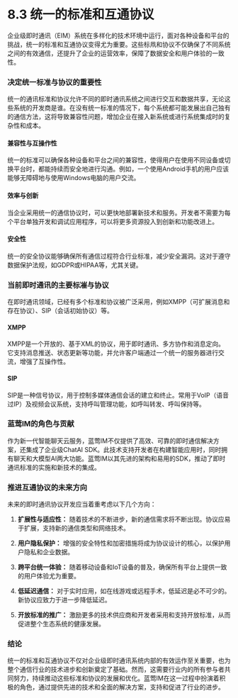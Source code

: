 # 8.3 统一的标准和互通协议

企业级即时通讯（EIM）系统在多样化的技术环境中运行，面对各种设备和平台的挑战，统一的标准和互通协议变得尤为重要。这些标凧和协议不仅确保了不同系统之间的有效通信，还提升了企业的运营效率，保障了数据安全和用户体验的一致性。

### 决定统一标准与协议的重要性

统一的通讯标准和协议允许不同的即时通讯系统之间进行交互和数据共享，无论这些系统的开发商是谁。在没有统一标准的情况下，每个系统都可能发展出自己独有的通信方法，这将导致兼容性问题，增加企业在接入新系统或进行系统集成时的复杂性和成本。

#### 兼容性与互操作性

统一的标准可以确保各种设备和平台之间的兼容性，使得用户在使用不同设备或切换平台时，都能持续而安全地进行沟通。例如，一个使用Android手机的用户应该能够无障碍地与使用Windows电脑的用户交流。

#### 效率与创新

当企业采用统一的通信协议时，可以更快地部署新技术和服务。开发者不需要为每个平台单独开发和调试应用程序，可以将更多资源投入到创新和功能改进上。

#### 安全性

统一的安全协议能够确保所有通信过程符合行业标准，减少安全漏洞。这对于遵守数据保护法规，如GDPR或HIPAA等，尤其关键。

### 当前即时通讯的主要标凗与协议

在即时通讯领域，已经有多个标准和协议被广泛采用，例如XMPP（可扩展消息和存在协议）、SIP（会话初始协议）等。

#### XMPP

XMPP是一个开放的、基于XML的协议，用于即时通讯、多方协作和消息定向。它支持消息推送、状态更新等功能，并允许客户端通过一个统一的服务器进行交流，增强了互操作性。

#### SIP

SIP是一种信号协议，用于控制多媒体通信会话的建立和终止。常用于VoIP（语音过IP）及视频会议系统，支持呼叫管理功能，如呼叫转发、呼叫保持等。

### 蓝莺IM的角色与贡献

作为新一代智能聊天云服务，蓝莺IM不仅提供了高效、可靠的即时通信解决方案，还集成了企业级ChatAI SDK。此技术支持开发者在构建智能应用时，同时拥有聊天和大模型AI两大功能。蓝莺IM以其先进的架构和易用的SDK，推动了即时通讯标准的实施和新技术的集成。

### 推进互通协议的未来方向

未来的即时通讯协议开发应当着重考虑以下几个方向：

1. **扩展性与适应性：** 随着技术的不断进步，新的通信需求将不断出现。协议应易于扩展，支持新的通信类型和网络技术。
  
2. **用户隐私保护：** 增强的安全特性和加密措施将成为协议设计的核心，以保护用户隐私和企业数据。

3. **跨平台统一体验：** 随着移动设备和IoT设备的普及，确保所有平台上提供一致的用户体验尤为重要。

4. **低延迟通信：** 对于实时应用，如在线游戏或远程手术，低延迟是必不可少的。新协议应致力于进一步降低延迟。

5. **开放标准的推广：** 激励更多的技术供应商和开发者采用和支持开放标准，从而促进整个生态系统的健康发展。

### 结论

统一的标准和互通协议不仅对企业级即时通讯系统内部的有效运作至关重要，也为整个通信行业的技术进步和创新奠定了基础。然而，这需要行业内的所有参与者共同努力，持续推动这些标准和协议的发展和优化。蓝莺IM在这一过程中扮演着积极的角色，通过提供先进的技术和全面的解决方案，支持和促进了行业的进步。